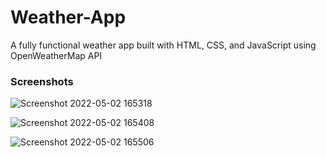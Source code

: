 # Weather-App

A fully functional weather app built with HTML, CSS, and JavaScript using OpenWeatherMap API

### Screenshots

![Screenshot 2022-05-02 165318](https://user-images.githubusercontent.com/29513236/166209652-1d6e30f2-2f19-42c3-a1f4-f4543c2941cc.png)

![Screenshot 2022-05-02 165408](https://user-images.githubusercontent.com/29513236/166209667-b17c2e68-7f05-4e66-9de7-e311419d4e11.png)

![Screenshot 2022-05-02 165506](https://user-images.githubusercontent.com/29513236/166209676-a46d4288-e2e2-4f9d-b606-0f2d92d9b0c8.png)
